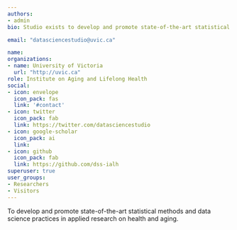 ```yaml
---
authors:
- admin
bio: Studio exists to develop and promote state-of-the-art statistical methods and data science practices in health research.

email: "datasciencestudio@uvic.ca"

name:
organizations:
- name: University of Victoria
  url: "http://uvic.ca"
role: Institute on Aging and Lifelong Health
social:
- icon: envelope
  icon_pack: fas
  link: '#contact'
- icon: twitter
  icon_pack: fab
  link: https://twitter.com/datasciencestudio
- icon: google-scholar
  icon_pack: ai
  link: 
- icon: github
  icon_pack: fab
  link: https://github.com/dss-ialh
superuser: true
user_groups:
- Researchers
- Visitors
---
```


To develop and promote state-of-the-art statistical methods and data science practices in applied research on health and aging. 
